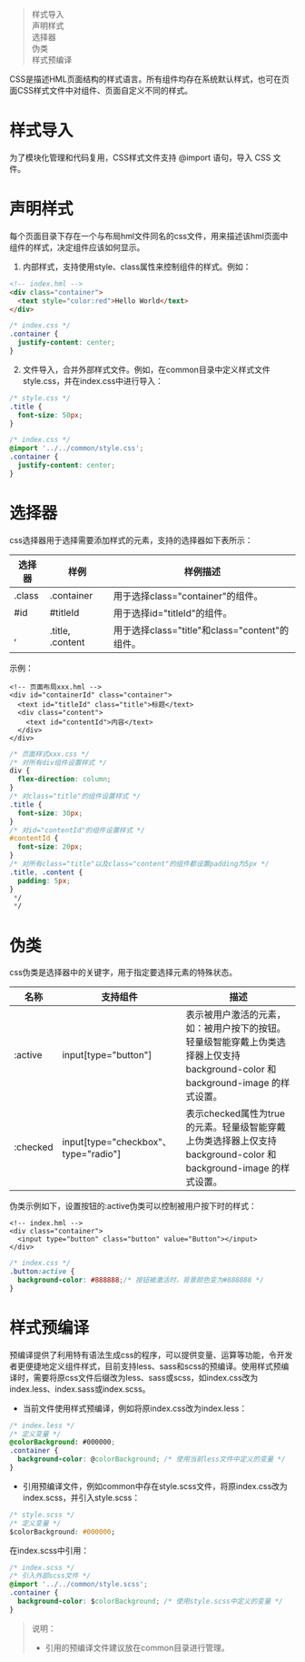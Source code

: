 > 样式导入  
> 声明样式  
> 选择器  
> 伪类  
> 样式预编译  

CSS是描述HML页面结构的样式语言。所有组件均存在系统默认样式，也可在页面CSS样式文件中对组件、页面自定义不同的样式。

# 样式导入
为了模块化管理和代码复用，CSS样式文件支持 @import 语句，导入 CSS 文件。

# 声明样式
每个页面目录下存在一个与布局hml文件同名的css文件，用来描述该hml页面中组件的样式，决定组件应该如何显示。

1. 内部样式，支持使用style、class属性来控制组件的样式。例如：

```html
<!-- index.hml -->
<div class="container">
  <text style="color:red">Hello World</text>
</div>
```

```css
/* index.css */
.container {
  justify-content: center;
}
```


2. 文件导入，合并外部样式文件。例如，在common目录中定义样式文件style.css，并在index.css中进行导入：

```css
/* style.css */
.title {
  font-size: 50px;
}
```
```css
/* index.css */
@import '../../common/style.css';
.container {
  justify-content: center;
}
```

# 选择器
css选择器用于选择需要添加样式的元素，支持的选择器如下表所示：

|  选择器   | 样例  | 样例描述  |
|  ----  | ----  | ----  |
| .class  | .container | 用于选择class="container"的组件。 |
| #id  | #titleId | 用于选择id="titleId"的组件。 |
| ,  | .title, .content | 用于选择class="title"和class="content"的组件。 |

示例：
```
<!-- 页面布局xxx.hml -->
<div id="containerId" class="container">
  <text id="titleId" class="title">标题</text>
  <div class="content">
    <text id="contentId">内容</text>
  </div>
</div>
```
```css
/* 页面样式xxx.css */
/* 对所有div组件设置样式 */
div {
  flex-direction: column;
}
/* 对class="title"的组件设置样式 */
.title {
  font-size: 30px;
}
/* 对id="contentId"的组件设置样式 */
#contentId {
  font-size: 20px;
}
/* 对所有class="title"以及class="content"的组件都设置padding为5px */
.title, .content {
  padding: 5px;
}
 */
 */
```

# 伪类
css伪类是选择器中的关键字，用于指定要选择元素的特殊状态。

|  名称   | 支持组件  | 描述  |
|  ----  | ----  | ----  |
| :active  | input[type="button"] | 表示被用户激活的元素，如：被用户按下的按钮。轻量级智能穿戴上伪类选择器上仅支持background-color 和background-image 的样式设置。 |
| :checked  | input[type="checkbox"、type="radio"] | 表示checked属性为true的元素。轻量级智能穿戴上伪类选择器上仅支持background-color 和background-image 的样式设置。 |

伪类示例如下，设置按钮的:active伪类可以控制被用户按下时的样式：
```
<!-- index.hml -->
<div class="container">
  <input type="button" class="button" value="Button"></input>
</div>
```
```css
/* index.css */
.button:active {
  background-color: #888888;/* 按钮被激活时，背景颜色变为#888888 */
}
```

# 样式预编译
预编译提供了利用特有语法生成css的程序，可以提供变量、运算等功能，令开发者更便捷地定义组件样式，目前支持less、sass和scss的预编译。使用样式预编译时，需要将原css文件后缀改为less、sass或scss，如index.css改为index.less、index.sass或index.scss。
+ 当前文件使用样式预编译，例如将原index.css改为index.less：
```css
/* index.less */
/* 定义变量 */
@colorBackground: #000000;
.container {
  background-color: @colorBackground; /* 使用当前less文件中定义的变量 */
}
```
+ 引用预编译文件，例如common中存在style.scss文件，将原index.css改为index.scss，并引入style.scss：
```css
/* style.scss */
/* 定义变量 */
$colorBackground: #000000;
```
在index.scss中引用：
```css
/* index.scss */
/* 引入外部scss文件 */
@import '../../common/style.scss';
.container {
  background-color: $colorBackground; /* 使用style.scss中定义的变量 */
}
```

> 说明：   
> + 引用的预编译文件建议放在common目录进行管理。